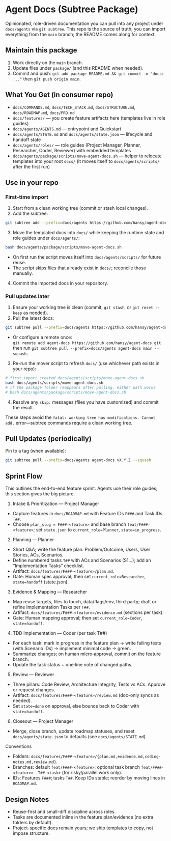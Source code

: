# Agent Docs (Subtree Package)

Opinionated, role-driven documentation you can pull into any project under `docs/agents` via `git subtree`. This repo is the source of truth; you can import everything from the `main` branch; the README comes along for context.

## Maintain this package

1. Work directly on the `main` branch.
2. Update files under `package/` (and this README when needed).
3. Commit and push: `git add package README.md && git commit -m "docs: ..."` then `git push origin main`.

## What You Get (in consumer repo)

- `docs/COMMANDS.md`, `docs/TECH_STACK.md`, `docs/STRUCTURE.md`, `docs/ROADMAP.md`, `docs/PRD.md`
- `docs/features/` — you create feature artifacts here (templates live in role guides)
- `docs/agents/AGENTS.md` — entrypoint and Quickstart
- `docs/agents/STATE.md` and `docs/agents/state.json` — lifecycle and handoff state
- `docs/agents/roles/` — role guides (Project Manager, Planner, Researcher, Coder, Reviewer) with embedded templates
- `docs/agents/package/scripts/move-agent-docs.sh` — helper to relocate templates into your root `docs/` (it moves itself to `docs/agents/scripts/` after the first run)

## Use in your repo

### First-time import

1. Start from a clean working tree (commit or stash local changes).
2. Add the subtree:

```bash
git subtree add --prefix=docs/agents https://github.com/hansy/agent-docs.git main --squash
```

3. Move the templated docs into `docs/` while keeping the runtime state and role guides under `docs/agents/`:

```bash
bash docs/agents/package/scripts/move-agent-docs.sh
```

   - On first run the script moves itself into `docs/agents/scripts/` for future reuse.
   - The script skips files that already exist in `docs/`; reconcile those manually.
4. Commit the imported docs in your repository.

### Pull updates later

1. Ensure your working tree is clean (commit, `git stash`, or `git reset --keep` as needed).
2. Pull the latest docs:

```bash
git subtree pull --prefix=docs/agents https://github.com/hansy/agent-docs.git main --squash
```

   - Or configure a remote once:  
     `git remote add agent-docs https://github.com/hansy/agent-docs.git`  
     then run `git subtree pull --prefix=docs/agents agent-docs main --squash`.
3. Re-run the mover script to refresh `docs/` (use whichever path exists in your repo):

```bash
# first import created docs/agents/scripts/move-agent-docs.sh
bash docs/agents/scripts/move-agent-docs.sh
# if the package folder reappears after pulling, either path works
# bash docs/agents/package/scripts/move-agent-docs.sh
```

4. Resolve any `skip:` messages (files you have customized) and commit the result.

These steps avoid the `fatal: working tree has modifications. Cannot add.` error—subtree commands require a clean working tree.

## Pull Updates (periodically)

Pin to a tag (when available):

```bash
git subtree pull --prefix=docs/agents agent-docs vX.Y.Z --squash
```

## Sprint Flow

This outlines the end-to-end feature sprint. Agents use their role guides; this section gives the big picture.

1. Intake & Prioritization — Project Manager

- Capture features in `docs/ROADMAP.md` with Feature IDs `F###` and Task IDs `T##`.
- Choose `plan_slug = F###-<feature>` and base branch `feat/F###-<feature>`; set `state.json` to `current_role=Planner`, `state=in_progress`.

2. Planning — Planner

- Short Q&A; write the feature plan: Problem/Outcome, Users, User Stories, ACs, Scenarios.
- Define numbered tasks `T##` with ACs and Scenarios (S1…); add an “Implementation Tasks” checklist.
- Artifact: `docs/features/F###-<feature>/plan.md`.
- Gate: Human spec approval; then set `current_role=Researcher`, `state=handoff` (state.json).

3. Evidence & Mapping — Researcher

- Map reuse targets, files to touch, data/flags/env, third‑party; draft or refine Implementation Tasks per `T##`.
- Artifact: `docs/features/F###-<feature>/evidence.md` (sections per task).
- Gate: Human mapping approval; then set `current_role=Coder`, `state=handoff`.

4. TDD Implementation — Coder (per task T##)

- For each task: mark in progress in the feature plan → write failing tests (with Scenario IDs) → implement minimal code → green.
- Summarize changes; on human micro‑approval, commit on the feature branch.
- Update the task status + one‑line note of changed paths.

5. Review — Reviewer

- Three pillars: Code Review, Architecture Integrity, Tests vs ACs. Approve or request changes.
- Artifact: `docs/features/F###-<feature>/review.md` (doc-only syncs as needed).
- Set `state=done` on approval, else bounce back to Coder with `state=handoff`.

6. Closeout — Project Manager

- Merge, close branch, update roadmap statuses, and reset `docs/agents/state.json` to defaults (see `docs/agents/STATE.md`).

Conventions

- Folders: `docs/features/F###-<feature>/{plan.md,evidence.md,coding-notes.md,review.md}`.
- Branches: default `feat/F###-<feature>`; optional task branch `feat/F###-<feature>--T##-<task>` (for risky/parallel work only).
- IDs: Features `F###`; tasks `T##`. Keep IDs stable; reorder by moving lines in `ROADMAP.md`.

## Design Notes

- Reuse-first and small-diff discipline across roles.
- Tasks are documented inline in the feature plan/evidence (no extra folders by default).
- Project-specific docs remain yours; we ship templates to copy, not impose structure.
